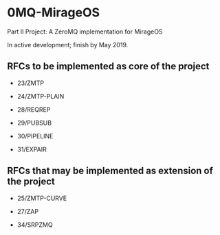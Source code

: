 # 0MQ-MirageOS

Part II Project: A ZeroMQ implementation for MirageOS

In active development; finish by May 2019.

## RFCs to be implemented as core of the project

- 23/ZMTP

- 24/ZMTP-PLAIN

- 28/REQREP

- 29/PUBSUB

- 30/PIPELINE

- 31/EXPAIR

## RFCs that may be implemented as extension of the project

- 25/ZMTP-CURVE

- 27/ZAP

- 34/SRPZMQ